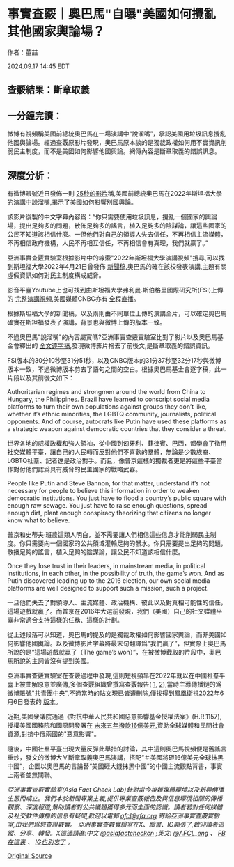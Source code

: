 # 事實查覈｜奧巴馬"自曝"美國如何攪亂其他國家輿論場？

作者：董喆

2024.09.17 14:45 EDT

## 查覈結果：斷章取義

## 一分鐘完讀：

微博有視頻稱美國前總統奧巴馬在一場演講中“說溜嘴”，承認美國用垃圾訊息攪亂他國輿論場。經過查覈原影片發現，奧巴馬原本談的是獨裁政權如何用不實資訊削弱民主制度，而不是美國如何影響他國輿論。網傳內容是斷章取義的錯誤訊息。

## 深度分析：

有微博賬號近日發佈一則 [25秒的影片](https://archive.ph/eMSbf)稱,美國前總統奧巴馬在2022年斯坦福大學的演講中說溜嘴,揭示了美國如何影響別國輿論。

該影片後製的中文字幕內容爲：“你只需要使用垃圾訊息，攪亂一個國家的輿論場，提出足夠多的問題，散佈足夠多的謠言，植入足夠多的陰謀論，讓這些國家的公民不知道該相信什麼。一但他們對自己的領導人失去信任，不再相信主流媒體，不再相信政府機構，人民不再相互信任，不再相信會有真理，我們就贏了。”

亞洲事實查覈實驗室根據影片中的線索"2022年斯坦福大學演講視頻"搜尋,可以找到斯坦福大學2022年4月21日曾發佈 [新聞稿](https://news.stanford.edu/stories/2022/04/disinformation-weakening-democracy-barack-obama-said),奧巴馬的確在該校發表演講,主題有關虛假資訊如何對民主制度構成威脅。

影音平臺Youtube上也可找到由斯坦福大學弗利曼.斯伯格里國際研究所(FSI)上傳的 [完整演講視頻](https://www.youtube.com/watch?v=YrMMiDXspYo&ab_channel=FSIStanford),美國媒體CNBC亦有 [全程直播](https://www.youtube.com/watch?v=ExEApwbhfqQ&ab_channel=CNBCTelevision)。

根據斯坦福大學的新聞稿，以及兩則由不同單位上傳的演講全片，可以確定奧巴馬確實在斯坦福發表了演講，背景也與微博上傳的版本一致。

不過奧巴馬"說溜嘴"的內容屬實嗎?亞洲事實查覈實驗室比對了影片以及奧巴馬基金會釋出的 [全文逐字稿](https://barackobama.medium.com/my-remarks-on-disinformation-at-stanford-7d7af7ba28af),發現微博影片捨去了前後文,是斷章取義的錯誤資訊。

FSI版本的30分10秒至31分51秒，以及CNBC版本的31分37秒至32分17秒與微博版本一致，不過微博版本剪去了語句之間的空白。根據奧巴馬基金會逐字稿，此一片段以及其前後文如下：

Authoritarian regimes and strongmen around the world from China to Hungary, the Philippines. Brazil have learned to conscript social media platforms to turn their own populations against groups they don’t like, whether it’s ethnic minorities, the LGBTQ community, journalists, political opponents. And of course, autocrats like Putin have used these platforms as a strategic weapon against democratic countries that they consider a threat.

世界各地的威權政權和強人領袖，從中國到匈牙利、菲律賓、巴西，都學會了徵用社交媒體平臺，讓自己的人民轉而反對他們不喜歡的羣體，無論是少數族裔、LGBTQ社羣、記者還是政治對手。而且，像普京這樣的獨裁者更是將這些平臺當作對付他們認爲具有威脅的民主國家的戰略武器。

People like Putin and Steve Bannon, for that matter, understand it’s not necessary for people to believe this information in order to weaken democratic institutions. You just have to flood a country’s public square with enough raw sewage. You just have to raise enough questions, spread enough dirt, plant enough conspiracy theorizing that citizens no longer know what to believe.

普京和史蒂夫·班農這類人明白，並不需要讓人們相信這些信息才能削弱民主制度。你只需要向一個國家的公共領域灌輸足夠的髒水。你只需要提出足夠的問題，散播足夠的謠言，植入足夠的陰謀論，讓公民不知道該相信什麼。

Once they lose trust in their leaders, in mainstream media, in political institutions, in each other, in the possibility of truth, the game’s won. And as Putin discovered leading up to the 2016 election, our own social media platforms are well designed to support such a mission, such a project.

一旦他們失去了對領導人、主流媒體、政治機構、彼此以及對真相可能性的信任，這場遊戲就贏了。而普京在2016年大選前發現，我們（美國）自己的社交媒體平臺非常適合支持這樣的任務、這樣的計劃。

從上述段落可以知道，奧巴馬的提及的是獨裁政權如何影響國家輿論，而非美國如何影響他國輿論。以及微博影片字幕將最末句翻譯爲“我們贏了”，但實際上奧巴馬所說的是“這場遊戲就贏了（The game’s won）”，在被微博截取的片段中，奧巴馬所說的主詞皆沒有提到美國。

亞洲事實查覈實驗室在查覈過程中發現,這則短視頻早在2022年就以在中國社羣平臺上被曲解原意並廣傳,多個查覈組織曾撰寫查覈報告( [1](https://www.mygopen.com/2022/06/Obama-video.html), [2](https://www.factchecklab.org/20220620/)),當時主導傳播鏈的爲微博賬號"共青團中央",不過當時的貼文現已皆遭刪除,僅找得到鳳凰衛視2022年6月6日發表的 [版本](https://mbd.baidu.com/newspage/data/videolanding?nid=sv_7960843758354328519&sourceFrom=share)。

近期,美國衆議院通過《對抗中華人民共和國惡意影響基金授權法案》(H.R.1157),授權美國國務院和國際開發署在 [未來五年撥款16億美元](https://www.voacantonese.com/a/house-passes-1-6-billion-to-deliver-anti-china-propaganda-overseas-20240913/7783381.html),資助全球媒體和民間社會資源,對抗中俄兩國的"惡意影響"。

隨後，中國社羣平臺出現大量反彈此舉措的討論，其中這則奧巴馬視頻便是舊謠言重炒，發文的微博大Ｖ斷章取義奧巴馬演講，搭配“＃美國將砸16億美元全球抹黑中國”，企圖以奧巴馬的言論替“美國砸大錢抹黑中國”的中國主流觀點背書，事實上兩者並無關聯。

*亞洲事實查覈實驗室(Asia Fact Check Lab)針對當今複雜媒體環境以及新興傳播生態而成立。我們本於新聞專業主義,提供專業查覈報告及與信息環境相關的傳播觀察、深度報道,幫助讀者對公共議題獲得多元而全面的認識。讀者若對任何媒體及社交軟件傳播的信息有疑問,歡迎以電郵*  [*afcl@rfa.org*](mailto:afcl@rfa.org)  *寄給亞洲事實查覈實驗室,由我們爲您查證覈實。* *亞洲事實查覈實驗室在X、臉書、IG開張了,歡迎讀者追蹤、分享、轉發。X這邊請進:中文*  [*@asiafactcheckcn*](https://twitter.com/asiafactcheckcn)  *;英文:*  [*@AFCL\_eng*](https://twitter.com/AFCL_eng)  *、*  [*FB在這裏*](https://www.facebook.com/asiafactchecklabcn)  *、*  [*IG也別忘了*](https://www.instagram.com/asiafactchecklab/)  *。*



[Original Source](https://www.rfa.org/mandarin/shishi-hecha/hc-obama-exposes-us-disrupts-world-opinion-fact-check-09172024144258.html)